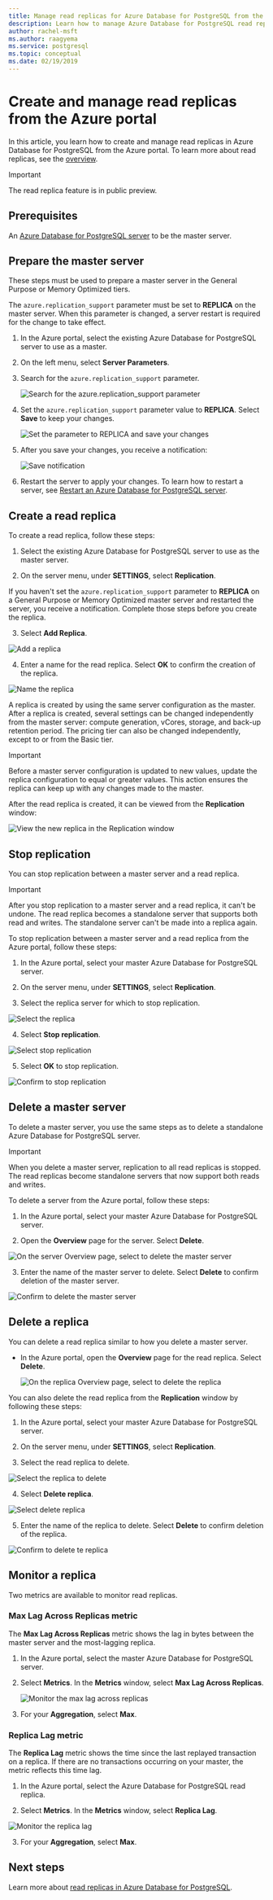 ```yaml
---
title: Manage read replicas for Azure Database for PostgreSQL from the Azure portal
description: Learn how to manage Azure Database for PostgreSQL read replicas from the Azure portal.
author: rachel-msft
ms.author: raagyema
ms.service: postgresql
ms.topic: conceptual
ms.date: 02/19/2019
---
```


# Create and manage read replicas from the Azure portal

In this article, you learn how to create and manage read replicas in Azure Database for PostgreSQL from the Azure portal. To learn more about read replicas, see the [overview](concepts-read-replicas.md).

> [!IMPORTANT]
> The read replica feature is in public preview.

## Prerequisites
An [Azure Database for PostgreSQL server](quickstart-create-server-database-portal.md) to be the master server.

## Prepare the master server
These steps must be used to prepare a master server in the General Purpose or Memory Optimized tiers.

The `azure.replication_support` parameter must be set to **REPLICA** on the master server. When this parameter is changed, a server restart is required for the change to take effect.

1. In the Azure portal, select the existing Azure Database for PostgreSQL server to use as a master.

2. On the left menu, select **Server Parameters**.

3. Search for the `azure.replication_support` parameter.

   ![Search for the azure.replication_support parameter](./media/howto-read-replicas-portal/azure-replication-parameter.png)

4. Set the `azure.replication_support` parameter value to **REPLICA**. Select **Save** to keep your changes.

   ![Set the parameter to REPLICA and save your changes](./media/howto-read-replicas-portal/save-parameter-replica.png)

5. After you save your changes, you receive a notification:

   ![Save notification](./media/howto-read-replicas-portal/parameter-save-notification.png)

6. Restart the server to apply your changes. To learn how to restart a server, see [Restart an Azure Database for PostgreSQL server](howto-restart-server-portal.md).


## Create a read replica
To create a read replica, follow these steps:

1.	Select the existing Azure Database for PostgreSQL server to use as the master server. 

2.	On the server menu, under **SETTINGS**, select **Replication**.

   If you haven't set the `azure.replication_support` parameter to **REPLICA** on a General Purpose or Memory Optimized master server and restarted the server, you receive a notification. Complete those steps before you create the replica.

3.	Select **Add Replica**.

   ![Add a replica](./media/howto-read-replicas-portal/add-replica.png)

4.	Enter a name for the read replica. Select **OK** to confirm the creation of the replica.

   ![Name the replica](./media/howto-read-replicas-portal/name-replica.png) 

A replica is created by using the same server configuration as the master. After a replica is created, several settings can be changed independently from the master server: compute generation, vCores, storage, and back-up retention period. The pricing tier can also be changed independently, except to or from the Basic tier.

> [!IMPORTANT]
> Before a master server configuration is updated to new values, update the replica configuration to equal or greater values. This action ensures the replica can keep up with any changes made to the master.

After the read replica is created, it can be viewed from the **Replication** window:

![View the new replica in the Replication window](./media/howto-read-replicas-portal/list-replica.png)
 

## Stop replication
You can stop replication between a master server and a read replica.

> [!IMPORTANT]
> After you stop replication to a master server and a read replica, it can't be undone. The read replica becomes a standalone server that supports both read and writes. The standalone server can't be made into a replica again.

To stop replication between a master server and a read replica from the Azure portal, follow these steps:

1.	In the Azure portal, select your master Azure Database for PostgreSQL server.

2.	On the server menu, under **SETTINGS**, select **Replication**.

3.	Select the replica server for which to stop replication.

   ![Select the replica](./media/howto-read-replicas-portal/select-replica.png)
 
4.	Select **Stop replication**.

   ![Select stop replication](./media/howto-read-replicas-portal/select-stop-replication.png)
 
5.	Select **OK** to stop replication.

   ![Confirm to stop replication](./media/howto-read-replicas-portal/confirm-stop-replication.png)
 

## Delete a master server
To delete a master server, you use the same steps as to delete a standalone Azure Database for PostgreSQL server. 

> [!IMPORTANT]
> When you delete a master server, replication to all read replicas is stopped. The read replicas become standalone servers that now support both reads and writes.

To delete a server from the Azure portal, follow these steps:

1.	In the Azure portal, select your master Azure Database for PostgreSQL server.

2.	Open the **Overview** page for the server. Select **Delete**.

   ![On the server Overview page, select to delete the master server](./media/howto-read-replicas-portal/delete-server.png)
 
3.	Enter the name of the master server to delete. Select **Delete** to confirm deletion of the master server.

   ![Confirm to delete the master server](./media/howto-read-replicas-portal/confirm-delete.png)
 

## Delete a replica
You can delete a read replica similar to how you delete a master server.

- In the Azure portal, open the **Overview** page for the read replica. Select **Delete**.

   ![On the replica Overview page, select to delete the replica](./media/howto-read-replicas-portal/delete-replica.png)
 
You can also delete the read replica from the **Replication** window by following these steps:

1.	In the Azure portal, select your master Azure Database for PostgreSQL server.

2.	On the server menu, under **SETTINGS**, select **Replication**.

3.	Select the read replica to delete.

   ![Select the replica to delete](./media/howto-read-replicas-portal/select-replica.png)
 
4.	Select **Delete replica**.

   ![Select delete replica](./media/howto-read-replicas-portal/select-delete-replica.png)
 
5.	Enter the name of the replica to delete. Select **Delete** to confirm deletion of the replica.

   ![Confirm to delete te replica](./media/howto-read-replicas-portal/confirm-delete-replica.png)
 

## Monitor a replica
Two metrics are available to monitor read replicas.

### Max Lag Across Replicas metric
The **Max Lag Across Replicas** metric shows the lag in bytes between the master server and the most-lagging replica. 

1.	In the Azure portal, select the master Azure Database for PostgreSQL server.

2.	Select **Metrics**. In the **Metrics** window, select **Max Lag Across Replicas**.

    ![Monitor the max lag across replicas](./media/howto-read-replicas-portal/select-max-lag.png)
 
3.	For your **Aggregation**, select **Max**.


### Replica Lag metric
The **Replica Lag** metric shows the time since the last replayed transaction on a replica. If there are no transactions occurring on your master, the metric reflects this time lag.

1.	In the Azure portal, select the Azure Database for PostgreSQL read replica.

2.	Select **Metrics**. In the **Metrics** window, select **Replica Lag**.

   ![Monitor the replica lag](./media/howto-read-replicas-portal/select-replica-lag.png)
 
3.	For your **Aggregation**, select **Max**. 
 
## Next steps
Learn more about [read replicas in Azure Database for PostgreSQL](concepts-read-replicas.md).